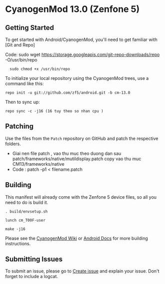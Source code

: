 CyanogenMod 13.0 (Zenfone 5)
============================

Getting Started
---------------

To get started with Android/CyanogenMod, you'll need to get
familiar with [Git and Repo]

Code: sudo wget https://storage.googleapis.com/git-repo-downloads/repo -O/usr/bin/repo

      sudo chmod +x /usr/bin/repo

To initialize your local repository using the CyanogenMod trees, use a command like this:

    repo init -u git://github.com/zf5/android.git -b cm-13.0

Then to sync up:

    repo sync -c -j16 (16 tuy theo so nhan cpu )

Patching
--------

Use the files from the `Patch` repository on GitHub and patch the respective folders.

* Giai nen file patch , vao thu muc theo duong dan sau patch/frameworks/native/mutildisplay.patch copy vao thu muc CM13/frameworks/native
* Code : patch -p1 < filename.patch

Building
--------

This manifest will already come with the Zenfone 5 device files,
so all you need to do is build it.

    . build/envsetup.sh

    lunch cm_T00F-user

    make -j16

Please see the [CyanogenMod Wiki](http://wiki.cyanogenmod.org/) or [Android Docs](https://source.android.com/source/building.html) for more building instructions.

Submitting Issues
-----------------

To submit an issue, please go to [Create issue](https://github.com/zf5/android/issues/new) and explain your issue.
Don't forget to include a logcat.
